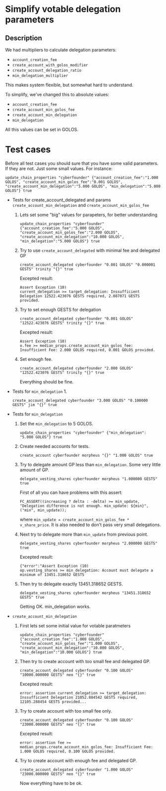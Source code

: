 # Simplify votable delegation parameters #
## Description ##
We had multipliers to calculate delegation parameters:

- `account_creation_fee`
- `create_account_with_golos_modifier`
- `create_account_delegation_ratio`
- `min_delegation_multiplier`

This makes system flexible, but somewhat hard to understand.

To simplify, we've changed this to absolute values:

- `account_creation_fee`
- `create_account_min_golos_fee`
- `create_account_min_delegation`
- `min_delegation`

All this values can be set in GOLOS.

# Test cases #

Before all test cases you should sure that you have some valid parameters. If they are not. Just some small values. For instance:
```
update_chain_properties "cyberfounder" {"account_creation_fee":"1.000 GOLOS", "create_account_min_golos_fee":"0.001 GOLOS", "create_account_min_delegation":"5.000 GOLOS", "min_delegation":"5.000 GOLOS"} true
```


- Tests for create_account_delegated and params `create_account_min_delegation` and `create_account_min_golos_fee`
    1. Lets set some "big" values for parapeters, for better understanding

        ```
        update_chain_properties "cyberfounder" {"account_creation_fee":"5.000 GOLOS", "create_account_min_golos_fee":"2.000 GOLOS", "create_account_min_delegation":"10.000 GOLOS", "min_delegation":"5.000 GOLOS"} true
        ```

    2. Try to use `create_account_delegated` with minimal fee and delegated GP

        ```
        create_account_delegated cyberfounder "0.001 GOLOS" "0.000001 GESTS" trinity "{}" true
        ```

        Excepted result:
        ```
        Assert Exception (10)
        current_delegation >= target_delegation: Inssufficient Delegation 12522.423076 GESTS required, 2.087071 GESTS provided.
        ```

    3. Try to set enough GESTS for delegation
        ```
        create_account_delegated cyberfounder "0.001 GOLOS" "12522.423076 GESTS" trinity "{}" true
        ``` 

        Excepted result:
        ```
        Assert Exception (10)
        o.fee >= median_props.create_account_min_golos_fee: Insufficient Fee: 2.000 GOLOS required, 0.001 GOLOS provided.
        ```

    4. Set enough fee.
        ```
        create_account_delegated cyberfounder "2.000 GOLOS" "12522.423076 GESTS" trinity "{}" true
        ```

        Everything should be fine.


- Tests for `min_delegation`
    1.

    ```
    create_account_delegated cyberfounder "3.000 GOLOS" "0.100000 GESTS" jim "{}" true
    ```

- Tests for `min_delegation`
    1. Set the `min_delegation` to 5 GOLOS.

        ```
        update_chain_properties "cyberfounder" {"min_delegation": "5.000 GOLOS"} true
        ``` 

    2. Create needed accounts for tests.
    
        ```
        create_account cyberfounder morpheus "{}" "1.000 GOLOS" true
        ```

    3. Try to delegate amount GP less than `min_delegation`. Some very little amount of GP.
    
        ```
        delegate_vesting_shares cyberfounder morpheus "1.000000 GESTS" true
        ```
    
        First of all you can have problems with this assert:
        ```
        FC_ASSERT((increasing ? delta : -delta) >= min_update,
        "Delegation difference is not enough. min_update: ${min}", ("min", min_update));
        ```
        where `min_update = create_account_min_golos_fee * v_share_price`. It is also needed to don't pass very small delegations.

    4. Next try to delegate more than `min_update` from previous point.
        ```
        delegate_vesting_shares cyberfounder morpheus "2.000000 GESTS" true
        ```
        Excepted result:
        ```
        {"error":"Assert Exception (10)
        op.vesting_shares >= min_delegation: Account must delegate a minimum of 13451.318652 GESTS
        ```

    5. Then try to delegate exactly 13451.318652 GESTS.
        ```
        delegate_vesting_shares cyberfounder morpheus "13451.318652 GESTS" true
        ```
    
        Getting OK. min_delegation works.

-  `create_account_min_delegation`
    1. First lets set some initial value for votable paratmeters
    
        ```
        update_chain_properties "cyberfounder" {"account_creation_fee":"1.000 GOLOS", "create_account_min_golos_fee":"1.000 GOLOS", "create_account_min_delegation":"10.000 GOLOS", "min_delegation":"10.000 GOLOS"} true
        ```

    2. Then try to create account with too small fee and delegated GP.
    
        ```
        create_account_delegated cyberfounder "0.100 GOLOS" "10000.000000 GESTS" neo "{}" true
        ```

        Excepted result:
        ```
        error: assertion current_delegation >= target_delegation: Inssufficient Delegation 21052.884542 GESTS required, 12105.288454 GESTS provided...
        ```

    3. Try to create account with too small fee only.
    
        ```
        create_account_delegated cyberfounder "0.100 GOLOS" "23000.000000 GESTS" neo "{}" true
        ```
    
        Excepted result:
        ```
        error: assertion fee >= median_props.create_account_min_golos_fee: Insufficient Fee: 1.000 GOLOS required, 0.100 GOLOS provided.
        ```

    4. Try to create account with enough fee and delegated GP.
        ```
        create_account_delegated cyberfounder "1.000 GOLOS" "23000.000000 GESTS" neo "{}" true
        ```

        Now everything have to be ok.
